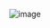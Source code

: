 ![image](https://user-images.githubusercontent.com/72289126/161436022-f39d3c70-fed2-47d2-9783-f67adc425ec2.png)
